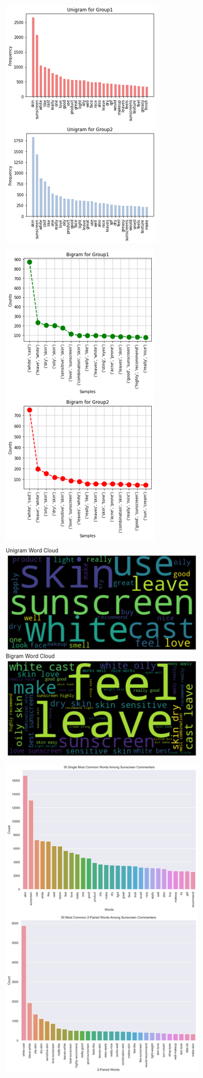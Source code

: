 ![](Plots/unigram_group1.png)
![](Plots/unigram_group2.png)

![](Plots/bigram_group1.png)
![](Plots/bigram_group2.png)

Unigram Word Cloud
![](Plots/Single_Word_WordCloud.png)
Bigram Word Cloud
![](Plots/Bigram_Word_WordCloud.png)

![](Plots/Single_Word_Freq.png)
![](Plots/Bigram_Word_Freq.png)